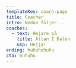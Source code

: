 ```yaml
---
templateKey: coach-page
title: Coacher
intro: Nedan följer...
coaches:
  - text: Hejare på
    title: Allan I Dalen
    usp: Hejja!
ending: huhuhuhuhu
cta: huhuhu
---
```


